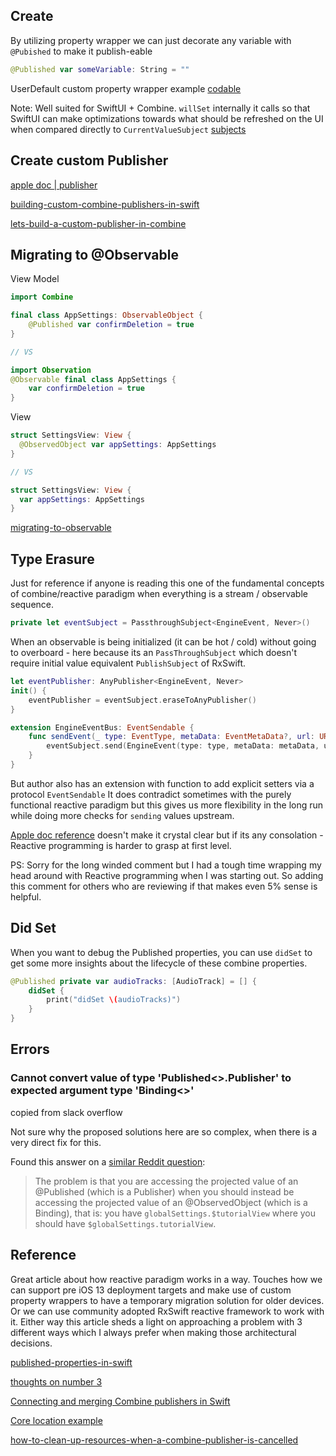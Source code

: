 

## Create

By utilizing property wrapper we can just decorate any variable with `@Pubished` to make it publish-eable

```swift
@Published var someVariable: String = ""
```

UserDefault custom property wrapper example [codable](codable.md)

Note:
Well suited for SwiftUI + Combine.
`willSet` internally it calls so that SwiftUI can make optimizations towards what should be refreshed on the UI when compared directly to `CurrentValueSubject` [subjects](subjects.md)

## Create custom Publisher
[apple doc | publisher](https://developer.apple.com/documentation/combine/publisher)

[building-custom-combine-publishers-in-swift](https://www.swiftbysundell.com/articles/building-custom-combine-publishers-in-swift/)

[lets-build-a-custom-publisher-in-combine](https://thoughtbot.com/blog/lets-build-a-custom-publisher-in-combine)


## Migrating to @Observable

View Model
```swift
import Combine

final class AppSettings: ObservableObject {
	@Published var confirmDeletion = true
}

// VS

import Observation
@Observable final class AppSettings {
	var confirmDeletion = true
}
```

View

```swift
struct SettingsView: View {
  @ObservedObject var appSettings: AppSettings
}

// VS

struct SettingsView: View {
  var appSettings: AppSettings
}
```

[migrating-to-observable](https://useyourloaf.com/blog/migrating-to-observable/)

## Type Erasure 

Just for reference if anyone is reading this one of the fundamental concepts of combine/reactive paradigm when everything is a stream / observable sequence. 

```swift
private let eventSubject = PassthroughSubject<EngineEvent, Never>()


```
When an observable is being initialized (it can be hot / cold) without going to overboard - here because its an `PassThroughSubject` which doesn't require initial value equivalent `PublishSubject` of RxSwift.

```swift
let eventPublisher: AnyPublisher<EngineEvent, Never>
init() {
    eventPublisher = eventSubject.eraseToAnyPublisher()
}
```

```swift
extension EngineEventBus: EventSendable {
    func sendEvent(_ type: EventType, metaData: EventMetaData?, url: URL) {
        eventSubject.send(EngineEvent(type: type, metaData: metaData, url: url))
    }
}
```

But author also has an extension with function to add explicit setters via a protocol `EventSendable` It does contradict sometimes with the purely functional reactive paradigm but this gives us more flexibility in the long run while doing more checks for `sending` values upstream.


[Apple doc reference](https://developer.apple.com/documentation/combine/anypublisher) doesn't make it crystal clear but if its any consolation - Reactive programming is harder to grasp at first level.



PS: Sorry for the long winded comment but I had a tough time wrapping my head around with Reactive programming when I was starting out. So adding this comment for others who are reviewing if that makes even 5% sense is helpful.

## Did Set

When you want to debug the Published properties, you can use `didSet` to get some more insights about the lifecycle of these combine properties.

```swift
@Published private var audioTracks: [AudioTrack] = [] {
	didSet {
		print("didSet \(audioTracks)")
	}
}
```

## Errors

### Cannot convert value of type 'Published<>.Publisher' to expected argument type 'Binding<>'


copied from slack overflow

Not sure why the proposed solutions here are so complex, when there is a very direct fix for this.

Found this answer on a [similar Reddit question](https://www.reddit.com/r/swift/comments/ixqp3m/comment/g68dkrs/?utm_source=share&utm_medium=web2x&context=3):

> The problem is that you are accessing the projected value of an @Published (which is a Publisher) when you should instead be accessing the projected value of an @ObservedObject (which is a Binding), that is: you have `globalSettings.$tutorialView` where you should have `$globalSettings.tutorialView`.


## Reference

Great article about how reactive paradigm works in a way. Touches how we can support pre iOS 13 deployment targets and make use of custom property wrappers to have a temporary migration solution for older devices. Or we can use community adopted RxSwift reactive framework to work with it. Either way this article sheds a light on approaching a problem with 3 different ways which I always prefer when making those architectural decisions.

[published-properties-in-swift](https://www.swiftbysundell.com/articles/published-properties-in-swift/)

[thoughts on number 3](ReadME_thoughts.md)

[Connecting and merging Combine publishers in Swift](https://www.swiftbysundell.com/articles/connecting-and-merging-combine-publishers-in-swift/)

[Core location example](https://brightdigit.com/tutorials/combine-corelocation-publishers-delegates/) 

[how-to-clean-up-resources-when-a-combine-publisher-is-cancelled](https://shareup.app/blog/how-to-clean-up-resources-when-a-combine-publisher-is-cancelled/)
